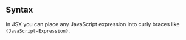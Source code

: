 ## Syntax

In JSX you can place any JavaScript expression into curly braces like `{JavaScript-Expression}`.  
